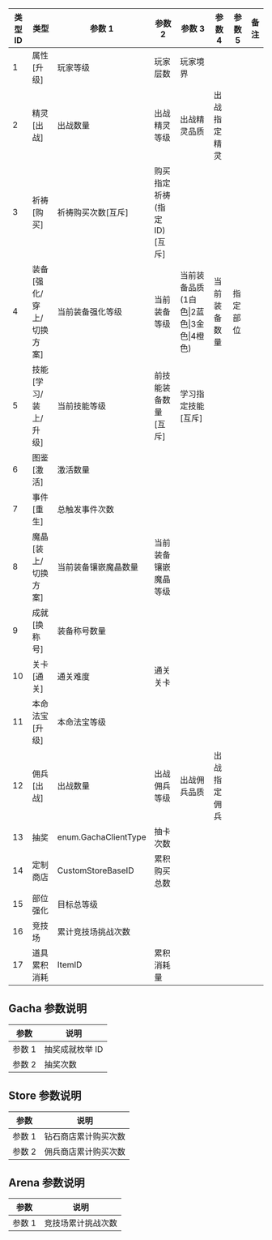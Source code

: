 
| 类型ID | 类型                       | 参数 1               | 参数 2                       | 参数 3                                   | 参数 4       | 参数 5   | 备注 |
| ------ | -------------------------- | -------------------- | ---------------------------- | ---------------------------------------- | ------------ | -------- | ---- |
| 1      | 属性\[升级\]               | 玩家等级             | 玩家层数                     | 玩家境界                                 |              |          |      |
| 2      | 精灵\[出战\]               | 出战数量             | 出战精灵等级                 | 出战精灵品质                             | 出战指定精灵 |          |      |
| 3      | 祈祷\[购买\]               | 祈祷购买次数\[互斥\] | 购买指定祈祷(指定ID)\[互斥\] |                                          |              |          |      |
| 4      | 装备\[强化/穿上/切换方案\] | 当前装备强化等级     | 当前装备等级                 | 当前装备品质(1白色\|2蓝色\|3金色\|4橙色) | 当前装备数量 | 指定部位 |      |
| 5      | 技能\[学习/装上/升级\]     | 当前技能等级         | 前技能装备数量\[互斥\]       | 学习指定技能\[互斥\]                     |              |          |      |
| 6      | 图鉴\[激活\]               | 激活数量             |                              |                                          |              |          |      |
| 7      | 事件\[重生\]               | 总触发事件次数     |                              |                                          |              |          |      |
| 8      | 魔晶\[装上/切换方案\]      | 当前装备镶嵌魔晶数量 | 当前装备镶嵌魔晶等级         |                                          |              |          |      |
| 9      | 成就\[换称号\]             | 装备称号数量         |                              |                                          |              |          |      |
| 10     | 关卡\[通关\]               | 通关难度             | 通关关卡                     |                                          |              |          |      |
| 11     | 本命法宝\[升级\]           | 本命法宝等级         |                              |                                          |              |          |      |
| 12     | 佣兵\[出战\]               | 出战数量             | 出战佣兵等级                 | 出战佣兵品质                             | 出战指定佣兵 |          |      |
| 13     | 抽奖                       | enum.GachaClientType | 抽卡次数                     |                                          |              |          |      |
| 14     | 定制商店                   | CustomStoreBaseID    | 累积购买总数                 |                                          |              |          |      |
| 15     | 部位强化                   | 目标总等级           |                              |                                          |              |          |      |
| 16     | 竞技场                     | 累计竞技场挑战次数   |                              |                                          |              |          |      |
| 17     | 道具累积消耗               | ItemID               | 累积消耗量                   |                                          |              |          |      |




## Gacha 参数说明

| 参数   | 说明            |
| ------ | --------------- |
| 参数 1 | 抽奖成就枚举 ID |
| 参数 2 | 抽奖次数        | 

## Store 参数说明

| 参数   | 说明                 |
| ------ | -------------------- |
| 参数 1 | 钻石商店累计购买次数 |
| 参数 2 | 佣兵商店累计购买次数 |

## Arena 参数说明

| 参数   | 说明               |
| ------ | ------------------ |
| 参数 1 | 竞技场累计挑战次数 | 
